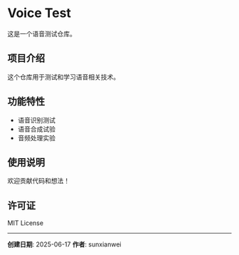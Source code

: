 # Voice Test

这是一个语音测试仓库。

## 项目介绍

这个仓库用于测试和学习语音相关技术。

## 功能特性

- 语音识别测试
- 语音合成试验
- 音频处理实验

## 使用说明

欢迎贡献代码和想法！

## 许可证

MIT License

---

**创建日期**: 2025-06-17
**作者**: sunxianwei